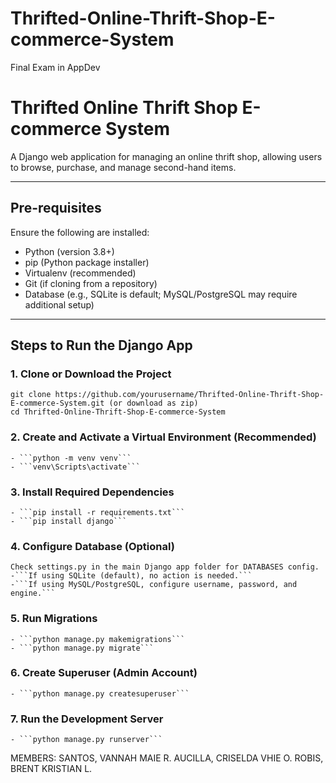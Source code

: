 # Thrifted-Online-Thrift-Shop-E-commerce-System
Final Exam in AppDev
# Thrifted Online Thrift Shop E-commerce System

A Django web application for managing an online thrift shop, allowing users to browse, purchase, and manage second-hand items.

---

## Pre-requisites

Ensure the following are installed:

- Python (version 3.8+)
- pip (Python package installer)
- Virtualenv (recommended)
- Git (if cloning from a repository)
- Database (e.g., SQLite is default; MySQL/PostgreSQL may require additional setup)

---

## Steps to Run the Django App

### 1. Clone or Download the Project
    git clone https://github.com/yourusername/Thrifted-Online-Thrift-Shop-E-commerce-System.git (or download as zip)
    cd Thrifted-Online-Thrift-Shop-E-commerce-System

### 2. Create and Activate a Virtual Environment (Recommended)
    - ```python -m venv venv```
    - ```venv\Scripts\activate```

### 3.  Install Required Dependencies
    - ```pip install -r requirements.txt```
    - ```pip install django```

### 4.  Configure Database (Optional)
    Check settings.py in the main Django app folder for DATABASES config.
    -```If using SQLite (default), no action is needed.```
    -```If using MySQL/PostgreSQL, configure username, password, and engine.```

### 5.  Run Migrations
    - ```python manage.py makemigrations```
    - ```python manage.py migrate```

### 6.   Create Superuser (Admin Account)
    - ```python manage.py createsuperuser```

### 7.   Run the Development Server
    - ```python manage.py runserver```

MEMBERS:
SANTOS, VANNAH MAIE R.
AUCILLA, CRISELDA VHIE O.
ROBIS, BRENT KRISTIAN L.